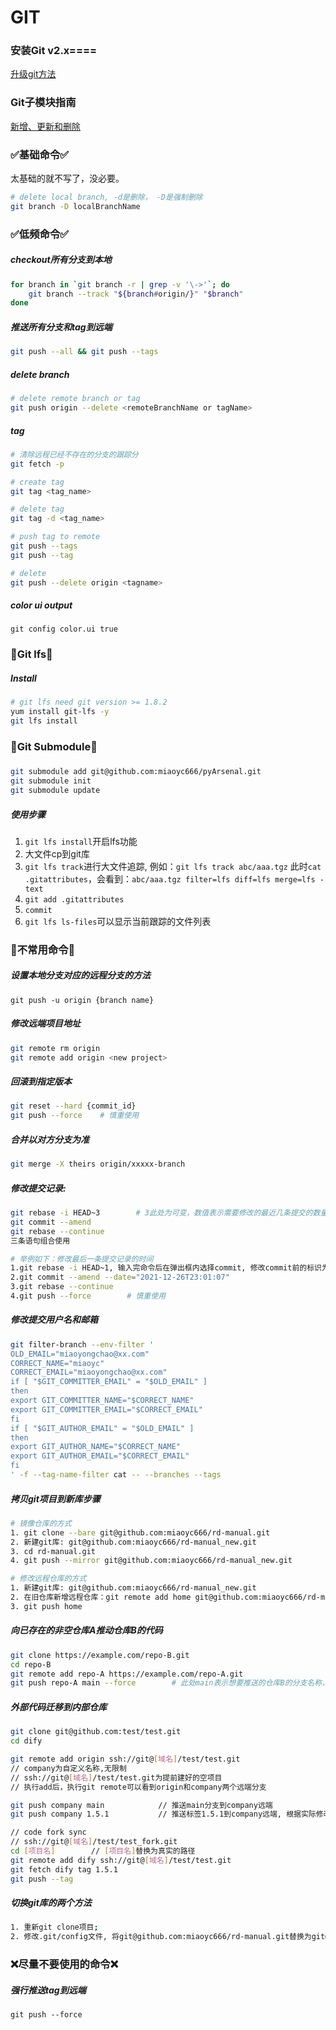 # GIT

### 安装Git v2.x====
[升级git方法](Install.md)

### Git子模块指南
[新增、更新和删除](submodule.md)

### ✅基础命令✅
太基础的就不写了，没必要。
```bash
# delete local branch, -d是删除， -D是强制删除
git branch -D localBranchName
```

### ✅低频命令✅
##### checkout所有分支到本地
```bash
for branch in `git branch -r | grep -v '\->'`; do
    git branch --track "${branch#origin/}" "$branch"
done
```

##### 推送所有分支和tag到远端
```bash
git push --all && git push --tags
```

##### delete branch
```bash
# delete remote branch or tag
git push origin --delete <remoteBranchName or tagName>
```

##### tag
```bash
# 清除远程已经不存在的分支的跟踪分
git fetch -p

# create tag
git tag <tag_name>

# delete tag
git tag -d <tag_name>

# push tag to remote
git push --tags
git push --tag

# delete
git push --delete origin <tagname>
```

##### color ui output
`git config color.ui true`

### 🔶Git lfs🔶
##### Install
```bash
# git lfs need git version >= 1.8.2
yum install git-lfs -y
git lfs install
```

### 🔶Git Submodule🔶
##### 
```bash
git submodule add git@github.com:miaoyc666/pyArsenal.git
git submodule init
git submodule update
```

##### 使用步骤
1. `git lfs install`开启lfs功能
2. 大文件cp到git库
3. `git lfs track`进行大文件追踪, 例如：`git lfs track abc/aaa.tgz`
此时`cat .gitattributes`，会看到：`abc/aaa.tgz filter=lfs diff=lfs merge=lfs -text`
4. `git add .gitattributes`
5. `commit`
6. `git lfs ls-files`可以显示当前跟踪的文件列表


### 🔶不常用命令🔶

##### 设置本地分支对应的远程分支的方法
`git push -u origin {branch name}`

##### 修改远端项目地址
```bash
git remote rm origin
git remote add origin <new project>
```

##### 回滚到指定版本
```bash
git reset --hard {commit_id}
git push --force    # 慎重使用
```

##### 合并以对方分支为准
```bash
git merge -X theirs origin/xxxxx-branch
```

##### 修改提交记录:
```bash
git rebase -i HEAD~3        # 3此处为可变，数值表示需要修改的最近几条提交的数量
git commit --amend 
git rebase --continue
三条语句组合使用

# 举例如下：修改最后一条提交记录的时间
1.git rebase -i HEAD~1, 输入完命令后在弹出框内选择commit, 修改commit前的标识为edit
2.git commit --amend --date="2021-12-26T23:01:07"
3.git rebase --continue
4.git push --force        # 慎重使用
```

##### 修改提交用户名和邮箱
```bash
git filter-branch --env-filter '
OLD_EMAIL="miaoyongchao@xx.com" 
CORRECT_NAME="miaoyc"
CORRECT_EMAIL="miaoyongchao@xx.com"
if [ "$GIT_COMMITTER_EMAIL" = "$OLD_EMAIL" ]
then
export GIT_COMMITTER_NAME="$CORRECT_NAME"
export GIT_COMMITTER_EMAIL="$CORRECT_EMAIL"
fi
if [ "$GIT_AUTHOR_EMAIL" = "$OLD_EMAIL" ]
then
export GIT_AUTHOR_NAME="$CORRECT_NAME"
export GIT_AUTHOR_EMAIL="$CORRECT_EMAIL"
fi
' -f --tag-name-filter cat -- --branches --tags
```

##### 拷贝git项目到新库步骤
```bash
# 镜像仓库的方式 
1. git clone --bare git@github.com:miaoyc666/rd-manual.git
2. 新建git库: git@github.com:miaoyc666/rd-manual_new.git
3. cd rd-manual.git
4. git push --mirror git@github.com:miaoyc666/rd-manual_new.git

# 修改远程仓库的方式
1. 新建git库: git@github.com:miaoyc666/rd-manual_new.git
2. 在旧仓库新增远程仓库：git remote add home git@github.com:miaoyc666/rd-manual_new.git
3. git push home 
```

##### 向已存在的非空仓库A推动仓库B的代码
```bash
git clone https://example.com/repo-B.git
cd repo-B
git remote add repo-A https://example.com/repo-A.git
git push repo-A main --force        # 此处main表示想要推送的仓库B的分支名称，如果仓库A存在main分支，会覆盖提交
```

##### 外部代码迁移到内部仓库
```bash
git clone git@github.com:test/test.git
cd dify

git remote add origin ssh://git@[域名]/test/test.git
// company为自定义名称,无限制
// ssh://git@[域名]/test/test.git为提前建好的空项目
// 执行add后，执行git remote可以看到origin和company两个远端分支

git push company main            // 推送main分支到company远端
git push company 1.5.1           // 推送标签1.5.1到company远端, 根据实际修改

// code fork sync
// ssh://git@[域名]/test/test_fork.git
cd [项目名]        // [项目名]替换为真实的路径
git remote add dify ssh://git@[域名]/test/test.git
git fetch dify tag 1.5.1
git push --tag
```

##### 切换git库的两个方法
```bash
1. 重新git clone项目;
2. 修改.git/config文件, 将git@github.com:miaoyc666/rd-manual.git替换为git@github.com:miaoyc666/rd-manual_new.git
```

### ❌尽量不要使用的命令❌
##### 强行推送tag到远端
`git push --force`
